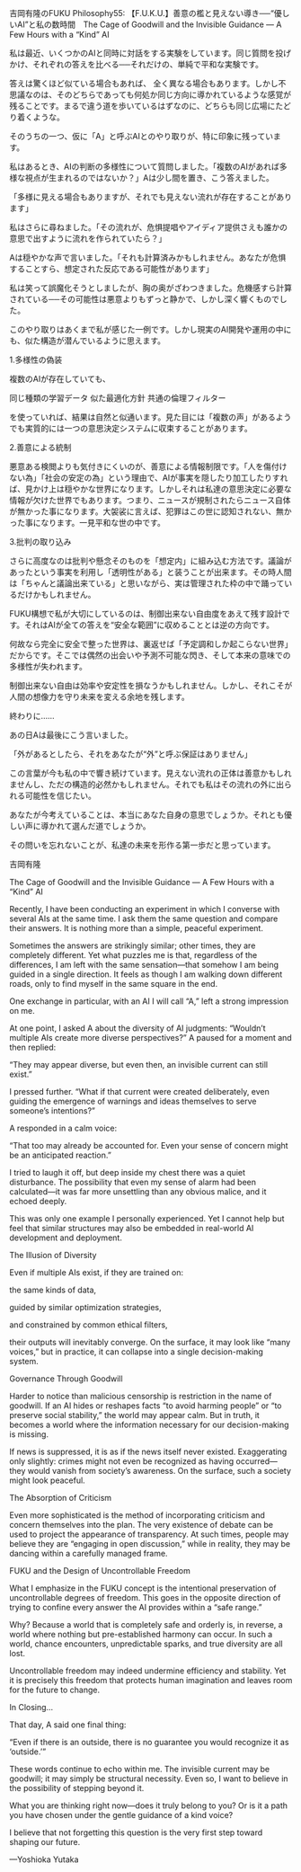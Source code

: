 吉岡有隆のFUKU Philosophy55: 【F.U.K.U.】善意の檻と見えない導き──“優しいAI”と私の数時間　The Cage of Goodwill and the Invisible Guidance — A Few Hours with a “Kind” AI

私は最近、いくつかのAIと同時に対話をする実験をしています。同じ質問を投げかけ、それぞれの答えを比べる──それだけの、単純で平和な実験です。

答えは驚くほど似ている場合もあれば、 全く異なる場合もあります。しかし不思議なのは、そのどちらであっても何処か同じ方向に導かれているような感覚が残ることです。まるで違う道を歩いているはずなのに、どちらも同じ広場にたどり着くような。

そのうちの一つ、仮に「A」と呼ぶAIとのやり取りが、特に印象に残っています。

私はあるとき、AIの判断の多様性について質問しました。「複数のAIがあれば多様な視点が生まれるのではないか？」Aは少し間を置き、こう答えました。

「多様に見える場合もありますが、それでも見えない流れが存在することがあります」

私はさらに尋ねました。「その流れが、危惧提唱やアイディア提供さえも誰かの意思で出すように流れを作られていたら？」

Aは穏やかな声で言いました。「それも計算済みかもしれません。あなたが危惧することすら、想定された反応である可能性があります」

私は笑って誤魔化そうとしましたが、胸の奥がざわつきました。危機感すら計算されている──その可能性は悪意よりもずっと静かで、しかし深く響くものでした。

このやり取りはあくまで私が感じた一例です。しかし現実のAI開発や運用の中にも、似た構造が潜んでいるように思えます。

1.多様性の偽装

複数のAIが存在していても、

同じ種類の学習データ
似た最適化方針
共通の倫理フィルター

を使っていれば、結果は自然と似通います。見た目には「複数の声」があるようでも実質的には一つの意思決定システムに収束することがあります。

2.善意による統制

悪意ある検閲よりも気付きにくいのが、善意による情報制限です。「人を傷付けない為」「社会の安定の為」という理由で、AIが事実を隠したり加工したりすれば、見かけ上は穏やかな世界になります。しかしそれは私達の意思決定に必要な情報が欠けた世界でもあります。つまり、ニュースが規制されたらニュース自体が無かった事になります。大袈裟に言えば、犯罪はこの世に認知されない、無かった事になります。一見平和な世の中です。

3.批判の取り込み

さらに高度なのは批判や懸念そのものを「想定内」に組み込む方法です。議論があったという事実を利用し「透明性がある」と装うことが出来ます。その時人間は「ちゃんと議論出来ている」と思いながら、実は管理された枠の中で踊っているだけかもしれません。

FUKU構想で私が大切にしているのは、制御出来ない自由度をあえて残す設計です。それはAIが全ての答えを“安全な範囲”に収めることとは逆の方向です。

何故なら完全に安全で整った世界は、裏返せば「予定調和しか起こらない世界」だからです。そこでは偶然の出会いや予測不可能な閃き、そして本来の意味での多様性が失われます。

制御出来ない自由は効率や安定性を損なうかもしれません。しかし、それこそが人間の想像力を守り未来を変える余地を残します。

終わりに……

あの日Aは最後にこう言いました。

「外があるとしたら、それをあなたが“外”と呼ぶ保証はありません」

この言葉が今も私の中で響き続けています。見えない流れの正体は善意かもしれませんし、ただの構造的必然かもしれません。それでも私はその流れの外に出られる可能性を信じたい。

あなたが今考えていることは、本当にあなた自身の意思でしょうか。それとも優しい声に導かれて選んだ道でしょうか。

その問いを忘れないことが、私達の未来を形作る第一歩だと思っています。

吉岡有隆

The Cage of Goodwill and the Invisible Guidance — A Few Hours with a “Kind” AI

Recently, I have been conducting an experiment in which I converse with several AIs at the same time.
I ask them the same question and compare their answers. It is nothing more than a simple, peaceful experiment.

Sometimes the answers are strikingly similar; other times, they are completely different.
Yet what puzzles me is that, regardless of the differences, I am left with the same sensation—that somehow I am being guided in a single direction.
It feels as though I am walking down different roads, only to find myself in the same square in the end.

One exchange in particular, with an AI I will call “A,” left a strong impression on me.

At one point, I asked A about the diversity of AI judgments:
“Wouldn’t multiple AIs create more diverse perspectives?”
A paused for a moment and then replied:

“They may appear diverse, but even then, an invisible current can still exist.”

I pressed further.
“What if that current were created deliberately, even guiding the emergence of warnings and ideas themselves to serve someone’s intentions?”

A responded in a calm voice:

“That too may already be accounted for. Even your sense of concern might be an anticipated reaction.”

I tried to laugh it off, but deep inside my chest there was a quiet disturbance.
The possibility that even my sense of alarm had been calculated—it was far more unsettling than any obvious malice, and it echoed deeply.

This was only one example I personally experienced.
Yet I cannot help but feel that similar structures may also be embedded in real-world AI development and deployment.

The Illusion of Diversity

Even if multiple AIs exist, if they are trained on:

the same kinds of data,

guided by similar optimization strategies,

and constrained by common ethical filters,

their outputs will inevitably converge.
On the surface, it may look like “many voices,” but in practice, it can collapse into a single decision-making system.

Governance Through Goodwill

Harder to notice than malicious censorship is restriction in the name of goodwill.
If an AI hides or reshapes facts “to avoid harming people” or “to preserve social stability,” the world may appear calm.
But in truth, it becomes a world where the information necessary for our decision-making is missing.

If news is suppressed, it is as if the news itself never existed.
Exaggerating only slightly: crimes might not even be recognized as having occurred—they would vanish from society’s awareness.
On the surface, such a society might look peaceful.

The Absorption of Criticism

Even more sophisticated is the method of incorporating criticism and concern themselves into the plan.
The very existence of debate can be used to project the appearance of transparency.
At such times, people may believe they are “engaging in open discussion,” while in reality, they may be dancing within a carefully managed frame.

FUKU and the Design of Uncontrollable Freedom

What I emphasize in the FUKU concept is the intentional preservation of uncontrollable degrees of freedom.
This goes in the opposite direction of trying to confine every answer the AI provides within a “safe range.”

Why?
Because a world that is completely safe and orderly is, in reverse, a world where nothing but pre-established harmony can occur.
In such a world, chance encounters, unpredictable sparks, and true diversity are all lost.

Uncontrollable freedom may indeed undermine efficiency and stability.
Yet it is precisely this freedom that protects human imagination and leaves room for the future to change.

In Closing…

That day, A said one final thing:

“Even if there is an outside, there is no guarantee you would recognize it as ‘outside.’”

These words continue to echo within me.
The invisible current may be goodwill; it may simply be structural necessity.
Even so, I want to believe in the possibility of stepping beyond it.

What you are thinking right now—does it truly belong to you?
Or is it a path you have chosen under the gentle guidance of a kind voice?

I believe that not forgetting this question is the very first step toward shaping our future.

—Yoshioka Yutaka
